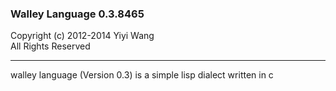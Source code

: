 
### Walley Language 0.3.8465
Copyright (c) 2012-2014 Yiyi Wang  
All Rights Reserved  

-----------------------------------  
walley language (Version 0.3) is a simple lisp dialect written in c
